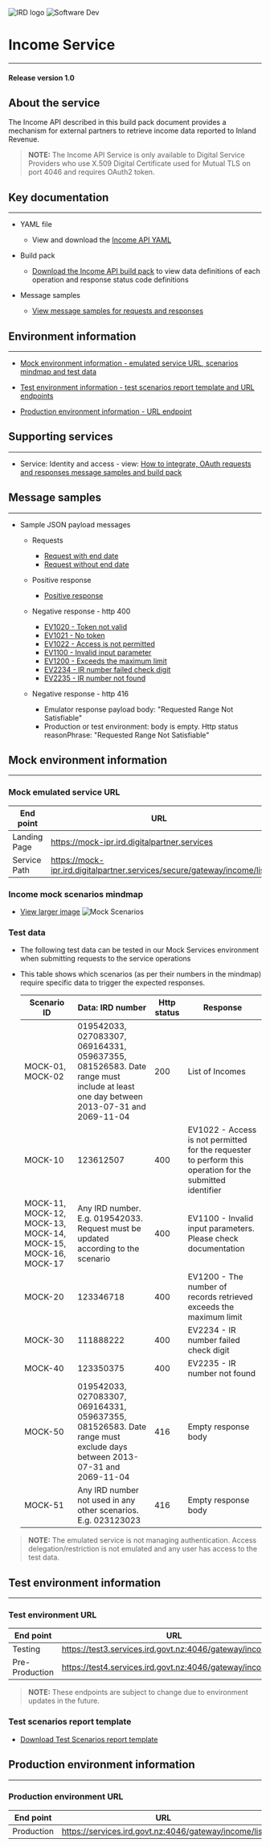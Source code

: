 
![IRD logo](../Images/IRlogo.gif)
![Software Dev](../Images/SoftwareDev.png)

# Income Service 
---
#### Release version 1.0


## About the service

The Income API described in this build pack document provides a mechanism for external partners to retrieve income data reported to Inland Revenue.

>**NOTE:** The Income API Service is only available to Digital Service Providers who use X.509 Digital Certificate used for Mutual TLS on port 4046 and requires OAuth2 token.


## Key documentation
---
- YAML file
	- View and download the [Income API YAML](Income%20API%202020-01-28.yaml)

- Build pack 
	- [Download the Income API build pack](Gateway%20Services%20Build%20pack%20-%20Income%20API.pdf) to view data definitions of each operation and response status code definitions
	
- Message samples
	- [View message samples for requests and responses](#message-samples)


## Environment information
---
- [Mock environment information - emulated service URL, scenarios mindmap and test data](#mock-environment-information)

- [Test environment information - test scenarios report template and URL endpoints](#test-environment-information)

- [Production environment information - URL endpoint](#production-environment-information)


## Supporting services
---
- Service: Identity and access - view: [How to integrate, OAuth requests and responses message samples and build pack](https://github.com/InlandRevenue/Gateway_Services-Access/tree/master/Identity%20and%20Access)


## Message samples
---
* Sample JSON payload messages
	* Requests
	    * [Request with end date](sample%20messages/request_with_end_date.json)
	    * [Request without end date](sample%20messages/request_without_end_date.json)
	    
	* Positive response
	    * [Positive response](sample%20messages/response_positive_response.json)
	  
	* Negative response - http 400
	    * [EV1020 - Token not valid](sample%20messages/response_EV1020_token_is_not_valid.json)
	    * [EV1021 - No token](sample%20messages/response_EV1021_no_token.json)
	    * [EV1022 - Access is not permitted](sample%20messages/response_EV1022_access_is_not_permitted.json)
	    * [EV1100 - Invalid input parameter](sample%20messages/response_EV1100_invalid_input_parameter.json)
	    * [EV1200 - Exceeds the maximum limit](sample%20messages/response_EV1200_exceed_the_max_limit.json)
	    * [EV2234 - IR number failed check digit](sample%20messages/response_EV2234_IR_failed_check_digit.json)
	    * [EV2235 - IR number not found](sample%20messages/response_EV2235_IR_not_found.json)
	    
	* Negative response - http 416
	    * Emulator response payload body: "Requested Range Not Satisfiable"
	    * Production or test environment: body is empty. Http status reasonPhrase: "Requested Range Not Satisfiable"


## Mock environment information
---
### Mock emulated service URL
| End point|  URL|
|--|--|
 Landing Page | https://mock-ipr.ird.digitalpartner.services
 Service Path | https://mock-ipr.ird.digitalpartner.services/secure/gateway/income/list |

### Income mock scenarios mindmap

- [View larger image](images/Income%20API%20Emulator%20Mindmap.png)
![Mock Scenarios](images/Income%20API%20Emulator%20Mindmap.png)

### Test data

- The following test data can be tested in our Mock Services environment when submitting requests to the service operations
- This table shows which scenarios (as per their numbers in the mindmap) require specific data to trigger the expected responses.

  Scenario ID | Data: IRD number | Http status | Response 
	--- | --- | --- | ---
	MOCK-01, MOCK-02 | 019542033, 027083307, 069164331, 059637355, 081526583. Date range must include at least one day between 2013-07-31 and 2069-11-04 | 200 | List of Incomes
	MOCK-10 | 123612507 | 400 | EV1022 - Access is not permitted for the requester to perform this operation for the submitted identifier
	MOCK-11, MOCK-12, MOCK-13, MOCK-14, MOCK-15, MOCK-16, MOCK-17 | Any IRD number. E.g. 019542033. Request must be updated according to the scenario | 400 | EV1100 - Invalid input parameters. Please check documentation
	MOCK-20 | 123346718 | 400 | EV1200 - The number of records retrieved exceeds the maximum limit
	MOCK-30 | 111888222 | 400 | EV2234 - IR number failed check digit
	MOCK-40 | 123350375 | 400 | EV2235 - IR number not found
	MOCK-50 | 019542033, 027083307, 069164331, 059637355, 081526583. Date range must exclude days between 2013-07-31 and 2069-11-04 | 416 | Empty response body
	MOCK-51 | Any IRD number not used in any other scenarios. E.g. 023123023 | 416 | Empty response body

>**NOTE:** The emulated service is not managing authentication. Access delegation/restriction is not emulated and any user has access to the test data.


## Test environment information
---
### Test environment URL
| End point|  URL|
|--|--|
| Testing | https://test3.services.ird.govt.nz:4046/gateway/income/list |    
| Pre-Production | https://test4.services.ird.govt.nz:4046/gateway/income/list | 

>**NOTE:** These endpoints are subject to change due to environment updates in the future. 

### Test scenarios report template

- [Download Test Scenarios report template](Income%20API%20Service%20-%20Test%20Report%20Template.docx)


## Production environment information
---
### Production environment URL
| End point|  URL|
|--|--|
| Production | https://services.ird.govt.nz:4046/gateway/income/list |

